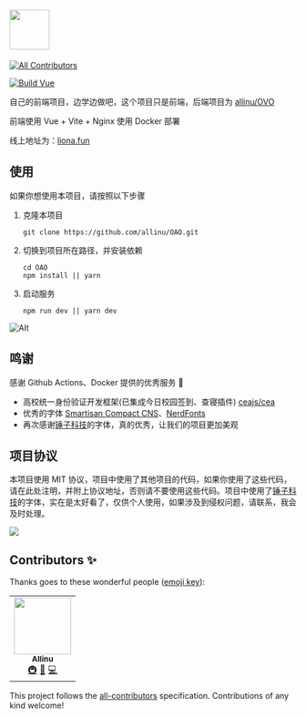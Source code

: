 # <img src="https://i.imgur.com/buNOJCC.png" height=70/>
<!-- ALL-CONTRIBUTORS-BADGE:START - Do not remove or modify this section -->
[![All Contributors](https://img.shields.io/badge/all_contributors-1-orange.svg?style=flat-square)](#contributors-)
<!-- ALL-CONTRIBUTORS-BADGE:END -->

[![Build Vue](https://github.com/allinu/OAO/actions/workflows/vue-page.yml/badge.svg)](https://github.com/allinu/OAO/actions/workflows/vue-page.yml)

自己的前端项目，边学边做吧，这个项目只是前端，后端项目为 [allinu/OVO](https://github.com/allinu/OVO)

前端使用 Vue + Vite + Nginx 使用 Docker 部署

线上地址为：[liona.fun](https://liona.fun)

## 使用

如果你想使用本项目，请按照以下步骤

1. 克隆本项目
   ```shell
   git clone https://github.com/allinu/OAO.git
   ```
2. 切换到项目所在路径，并安装依赖
   ```shell
   cd OAO
   npm install || yarn
   ```
3. 启动服务

   ```shell
   npm run dev || yarn dev
   ```

![Alt](https://repobeats.axiom.co/api/embed/3d80a1f0625cddedbb5331a51921653a86bb04ca.svg "Repobeats analytics image")

## 鸣谢

感谢 Github Actions、Docker 提供的优秀服务 🎉

- 高校统一身份验证开发框架(已集成今日校园签到、查寝插件) [ceajs/cea](https://github.com/ceajs/cea)
- 优秀的字体 [Smartisan Compact CNS](https://www.smartisan.com/)、[NerdFonts](https://www.nerdfonts.com/)
- 再次感谢[锤子科技](https://www.smartisan.com/)的字体，真的优秀，让我们的项目更加美观

## 项目协议

本项目使用 MIT 协议，项目中使用了其他项目的代码，如果你使用了这些代码，请在此处注明，并附上协议地址，否则请不要使用这些代码。项目中使用了[锤子科技](https://www.smartisan.com/)的字体，实在是太好看了，仅供个人使用，如果涉及到侵权问题，请联系，我会及时处理。

![](https://i.imgur.com/buNOJCC.png)

## Contributors ✨

Thanks goes to these wonderful people ([emoji key](https://allcontributors.org/docs/en/emoji-key)):

<!-- ALL-CONTRIBUTORS-LIST:START - Do not remove or modify this section -->
<!-- prettier-ignore-start -->
<!-- markdownlint-disable -->
<table>
  <tr>
    <td align="center"><a href="https://allinu.github.io/"><img src="https://avatars.githubusercontent.com/u/32992109?v=4?s=100" width="100px;" alt=""/><br /><sub><b>Allinu</b></sub></a><br /><a href="#infra-allinu" title="Infrastructure (Hosting, Build-Tools, etc)">🚇</a> <a href="#design-allinu" title="Design">🎨</a> <a href="https://github.com/allinu/OAO/commits?author=allinu" title="Code">💻</a></td>
  </tr>
</table>

<!-- markdownlint-restore -->
<!-- prettier-ignore-end -->

<!-- ALL-CONTRIBUTORS-LIST:END -->

This project follows the [all-contributors](https://github.com/all-contributors/all-contributors) specification. Contributions of any kind welcome!